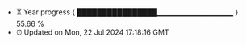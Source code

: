 - ⏳ Year progress { ████████████████▁▁▁▁▁▁▁▁▁▁▁▁▁▁ } 55.66 %
- ⏰ Updated on Mon, 22 Jul 2024 17:18:16 GMT

